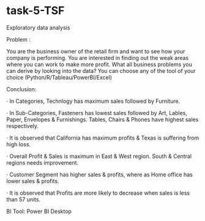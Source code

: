 # task-5-TSF
Exploratory data analysis

Problem :

You are the business owner of the retail firm and want to see how your company is performing. You are interested in finding out the weak areas where you can work to make more profit. 
What all business problems you can derive by looking into the data? You can choose any of the tool of your choice (Python/R/Tableau/PowerBI/Excel)

Conclusion:

·  In Categories, Technlogy has maximum sales followed by Furniture.

·  In Sub-Categories, Fasteners has lowest sales followed by Art, Lables, Paper, Envelopes & Furnishings.
   Tables, Chairs & Phones have highest sales respectively.

·  It is observed that California has maximum profits & Texas is suffering from high loss.

·	Overall Profit & Sales is maximum in East & West region.
  South & Central regions needs improvement.

·	Customer Segment has higher sales & profits, where as Home office has lower sales & profits.

·  It is observed that Profits are more likely to decrease when sales is less than 57 units.

BI Tool: Power BI Desktop

